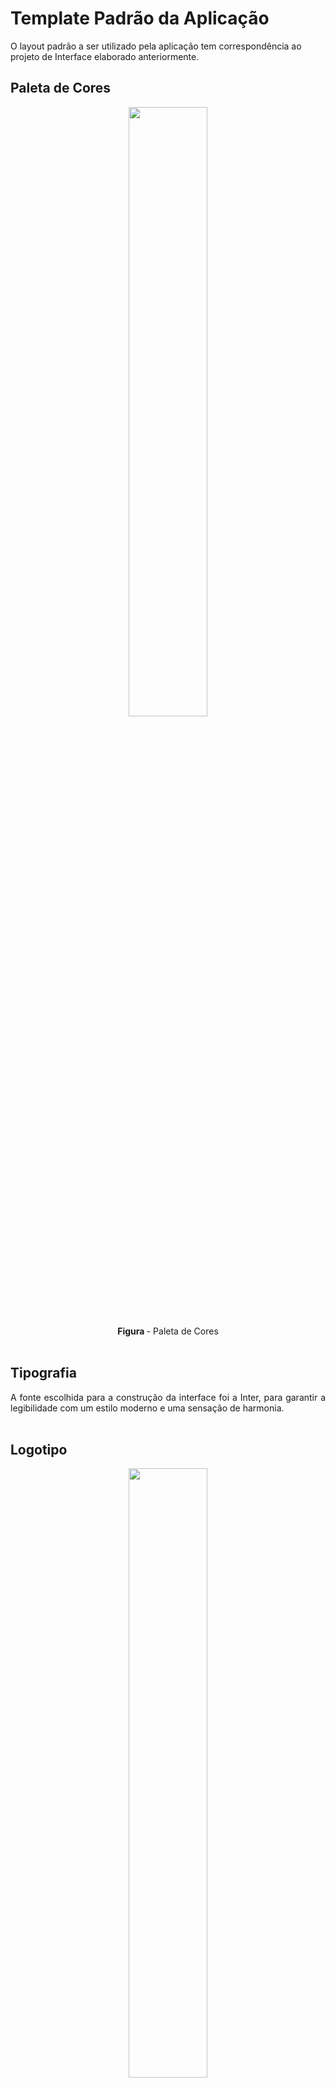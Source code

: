 # Template Padrão da Aplicação

O layout padrão a ser utilizado pela aplicação tem correspondência ao projeto de Interface elaborado anteriormente.

## Paleta de Cores
 <div align="center">
<img src="img/paleta de cores.png" width="50%"><br>
<b>Figura </b> - Paleta de Cores
</div><br>

## Tipografia
<div align="justify"> A fonte escolhida para a construção da interface foi a Inter, para garantir a legibilidade com um estilo moderno e uma sensação de harmonia. </div><br>

## Logotipo
 <div align="center">
<img src="img/Logo Travel Alpha3.png" width="50%"><br>
<b>Figura</b> - Logotipo do site
</div><br>

## Telas
<div align="justify">Todas as telas apresentam um layout responsivo, tendo seu conteúdo ajustado para qualquer tamanho de tela. 
O template criado é composto pelos seguintes layouts:
 
<br>- Landing
<br>- Cadastro
<br>- Login
<br>- Perfil
<br>- Criar Viagem
<br>- Viagem Main
<br>- Dashboard Meta
<br>- Dashboard Gastos
<br>- Dashboard Contribuições
<br>- Configurar Alertas
<br>- Alertas
<br>- Adicionar Gastos
<br>- Adicionar Contribuição
<br>- Configurar Perfil
<br>- Editar Meta
<br>- Editar Gasto
<br>- Editar Contribuição

</div><br>

### Tela - Landing 
<div align="justify"></div><br>
<div align="center">
<img src="img/Tela01landing.png" width="25%"><br>
</div><br>

### Tela - Cadastro

<div align="center">
<img src="img/Tela03Cadastro.png" width="25%"><br>
<br>RF-001 - A aplicação deve permitir que o usuário crie uma conta
</div><br>

### Tela - Login

<div align="center">
<img src="img/Tela02Login.png" width="25%"><br>
<br>RF-002	A aplicação deve permitir que o usuário realize login em sua conta utilizando email e senha
</div><br>

### Tela - Perfil e Configurar Perfil

<div align="center">
<img src="img/Tela04Perfil.png" width="25%">
<img src="img/Tela14ConfigurarPerfil.png" width="25.2%"><br>
<br>RF-003	A aplicação deve permitir que o usuário gerencie seu perfil
</div><br>

### Tela - Criar Viagem

<div align="center">
<img src="img/Tela05CriarViagem.png" width="25%">
<br>RF-004	A aplicação deve possibilitar ao usuário criar e gerenciar viagens
</div><br>

### Tela - Viagem Main

<div align="center">
<img src="img/Tela06ViagemMain.png" width="25%">
<br>RF-005	A aplicação deve exibir um painel de controle que destaca o valor total guardado para a viagem, saldo atualizado e lista de gastos registrados divididos por categoria
<br>RF-012	A aplicação deve oferecer ao usuário a possibilidade de gerar relatório que exibe gastos por categoria
</div><br>

### Tela - Dashboard Gastos, Adicionar Gastos e Editar Gastos

<div align="center">
<img src="img/Tela08DashboardGastos.png" width="24.9%">
<img src="img/Tela12AdicionarGastos.png" width="25%">
<img src="img/Tela16EditarGasto.png" width="25%">
<br>RF-006	A aplicação deve permitir que os usuários insiram gastos durante a viagem, especificando valor e categoria
<br>RF-007	A aplicação deve atualizar automaticamente o saldo quando um gasto for inserido durante a viagem
</div><br>

### Tela - Dashboard Contribuições

<div align="center">
<img src="img/Tela09DashboardContribuicoes.png" width="25%">
<br>RF-008	A aplicação deve permitir que os usuários registrem o valor que estão guardando para a viagem
</div><br>

### Tela - Dashboard Meta e Editar Meta

<div align="center">
<img src="img/Tela07DashboardMeta.png" width="25%">
<img src="img/Tela15EditarMeta.png" width="25%">
<br>RF-009	A aplicação deve permitir que o usuário configure um orçamento total necessário para a realização da viagem
<br>RF-010	A aplicação deve exibir o progresso em direção a meta de economia final
</div><br>

### Tela - ?

<div align="center">
<br>RF-011	A aplicação deve permirtir que o usuário compartilhe uma viagem com outros usuários
</div><br>

### Tela - Configurar Alertas e Alerta

<div align="center">
<img src="img/Tela10ConfigurarAlertas.png" width="25%">
<img src="img/Tela11Alertas.png" width="25%">
<br>RF-013	A aplicação deve permitir que os usuários programem alertas para poupança e recebam notificações durante a viagem, alertando sobre a proximidade ou ultrapassagem do limite de gastos estabelecido
</div><br>




